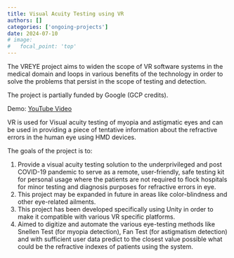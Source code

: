```yaml
---
title: Visual Acuity Testing using VR
authors: []
categories: ['ongoing-projects']
date: 2024-07-10
# image:
#   focal_point: 'top'
---
```


The VREYE project aims to widen the scope of VR software systems in the medical domain and loops in various benefits of the technology in order to solve the problems that persist in the scope of testing and detection.

The project is partially funded by Google (GCP credits).

Demo: [YouTube Video](https://www.youtube.com/watch?v=NlqTsSvGoLY)

<!--more-->

VR is used for Visual acuity testing of myopia and astigmatic eyes and can be used in providing a piece of tentative information about the refractive errors in the human eye using HMD devices.

The goals of the project is to:

1. Provide a visual acuity testing solution to the underprivileged and post COVID-19 pandemic to serve as a remote, user-friendly, safe testing kit for personal usage where the patients are not required to flock hospitals for minor testing and diagnosis purposes for refractive errors in eye.
2. This project may be expanded in future in areas like color-blindness and other eye-related ailments.
3. This project has been developed specifically using Unity in order to make it compatible with various VR specific platforms.
4. Aimed to digitize and automate the various eye-testing methods like Snellen Test (for myopia detection), Fan Test (for astigmatism detection) and with sufficient user data predict to the closest value possible what could be the refractive indexes of patients using the system.
